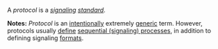 A *protocol* is a *[signaling](https://github.com/gcassel/Modular-Organization-Terminology/blob/master/terms/signal.md) [standard](https://github.com/gcassel/Modular-Organization-Terminology/blob/master/terms/standard.md)*.

**Notes:** *Protocol* is an [intentionally](https://github.com/gcassel/Modular-Organization-Terminology/blob/master/terms/intention.md) extremely [generic](https://github.com/gcassel/Modular-Organization-Terminology/blob/master/terms/generic.md) term.   However, protocols usually [define](https://github.com/gcassel/Modular-Organization-Terminology/blob/master/terms/define.md) [sequential (signaling) processes](https://github.com/gcassel/Modular-Organization-Terminology/blob/master/compound-terms/sequential-process.md), in addition to defining signaling [formats](https://github.com/gcassel/Modular-Organization-Terminology/blob/master/terms/format.md).
